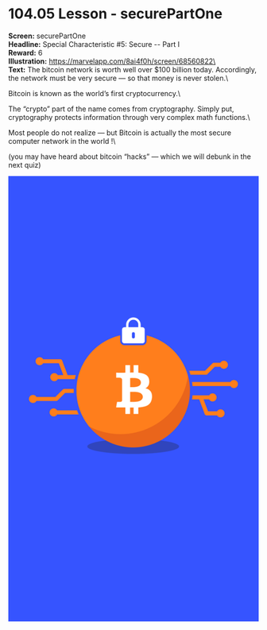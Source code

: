 # 104.05 Lesson - securePartOne

**Screen:** securePartOne\
**Headline:** Special Characteristic #5: Secure -- Part I\
**Reward:** 6\
**Illustration:** https://marvelapp.com/8ai4f0h/screen/68560822\
\
**Text:** The bitcoin network is worth well over $100 billion today. Accordingly, the network must be very secure — so that money is never stolen.\


Bitcoin is known as the world’s first cryptocurrency.\


The “crypto” part of the name comes from cryptography. Simply put, cryptography protects information through very complex math functions.\


Most people do not realize — but Bitcoin is actually the most secure computer network in the world !\


(you may have heard about bitcoin “hacks” — which we will debunk in the next quiz)

![](<../.gitbook/assets/image (9).png>)

